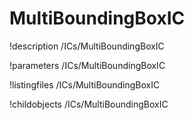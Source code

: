 <!-- MOOSE Documentation Stub: Remove this when content is added. -->

# MultiBoundingBoxIC
!description /ICs/MultiBoundingBoxIC

!parameters /ICs/MultiBoundingBoxIC

!listingfiles /ICs/MultiBoundingBoxIC

!childobjects /ICs/MultiBoundingBoxIC
